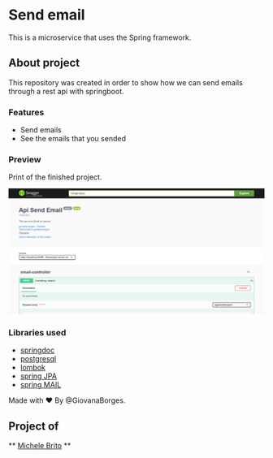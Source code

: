 # Send email

This is a microservice that uses the Spring framework.

## About project

This repository was created in order to show how we can send emails through a rest api with springboot.

### Features

- Send emails
- See the emails that you sended

### Preview

Print of the finished project.

![plot](./preview.png)

### Libraries used

- [springdoc](https://springdoc.org)
- [postgresql](https://www.postgresql.org/docs/)
- [lombok](https://projectlombok.org/features/all)
- [spring JPA](https://docs.spring.io/spring-data/jpa/docs/current/reference/html/)
- [spring MAIL](https://docs.spring.io/spring-framework/docs/3.2.x/spring-framework-reference/html/mail.html)


Made with ❤ 
By @GiovanaBorges.

## Project of
** [Michele Brito]("https://github.com/MichelliBrito") **

